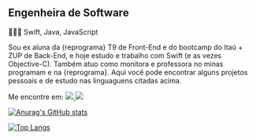 ## Engenheira de Software

👩🏽‍💻    Swift, Java, JavaScript

Sou ex aluna da {reprograma} T9 de Front-End e do bootcamp do Itaú + ZUP de Back-End, e hoje estudo e trabalho com Swift (e as vezes Objective-C). Também atuo como monitora e professora no minas programam e na {reprograma}. 
Aqui você pode encontrar alguns projetos pessoais e de estudo nas linguaguens citadas acima.

Me encontre em:
<span align="left">
<a href="https://linkedin.com/in/tabita-barbosa" rel="nofollow">
<img src="https://camo.githubusercontent.com/cb0b5f36f2483eb9dd16cbf3c0b1b792832e202cbc3f66655c6d6c85e0980c79/68747470733a2f2f696d672e736869656c64732e696f2f62616467652f2d52616661656c5f446f6d696e677565732d626c75653f7374796c653d666c61742d737175617265266c6f676f3d4c696e6b6564696e266c6f676f436f6c6f723d7768697465266c696e6b3d68747470733a2f2f7777772e6c696e6b6564696e2e636f6d2f696e2f72616661656c636f646f6d696e677565732f" data-canonical-src="https://img.shields.io/badge/-Tabita_Barbosa-blue?style=flat-square&amp;logo=Linkedin&amp;logoColor=white&amp;link=https://linkedin.com/in/tabita-barbosa" style="max-width:100%;">
</a>
<a href="mailto:tabita.barbosa8@gmail.com">
<img src="https://camo.githubusercontent.com/3718c93f7ca68b87fc662adbc5b5609acae3ee8a114e4f45c6d8873a32a647fa/68747470733a2f2f696d672e736869656c64732e696f2f62616467652f2d72616661656c636f646f6d696e6775657340676d61696c2e636f6d2d6331343433383f7374796c653d666c61742d737175617265266c6f676f3d476d61696c266c6f676f436f6c6f723d7768697465266c696e6b3d6d61696c746f3a72616661656c636f646f6d696e6775657340676d61696c2e636f6d" data-canonical-src="https://img.shields.io/badge/-tabita.barbosa8@gmail.com-c14438?style=flat-square&amp;logo=Gmail&amp;logoColor=white&amp;link=mailto:tabita.barbosa@gmail.com" style="max-width:100%;">
</a>
</span>

[![Anurag's GitHub stats](https://github-readme-stats.vercel.app/api?username=tabita-barbosa&theme=radical&show_icons=true&count_private=true&hide_title=true)](https://github.com/tabita-barbosa/github-readme-stats)

[![Top Langs](https://github-readme-stats.vercel.app/api/top-langs/?username=anuraghazra&layout=compact)](https://github.com/anuraghazra/github-readme-stats)
